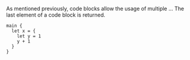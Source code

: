 As mentioned previously, code blocks allow the usage of multiple ... The last element of a code block is returned.
```
main {
  let x = {
    let y = 1
    y + 1
  }
}
```
